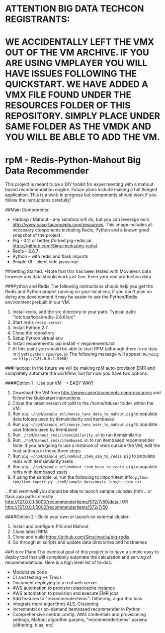 ATTENTION BIG DATA TECHCON REGISTRANTS:
===
WE ACCIDENTALLY LEFT THE VMX OUT OF THE VM ARCHIVE.  IF YOU ARE USING VMPLAYER YOU WILL HAVE ISSUES FOLLOWING THE QUICKSTART.  WE HAVE ADDED A VMX FILE FOUND UNDER THE RESOURCES FOLDER OF THIS REPOSITORY.   SIMPLY PLACE UNDER SAME FOLDER AS THE VMDK AND YOU WILL BE ABLE TO ADD THE VM.
===

rpM - Redis-Python-Mahout Big Data Recommender
===
This project is meant to be a DIY toolkit for experimenting with a mahout based recommendation engine. Future plans include making a full fledged application.  This is a work in progress but components should work if you follow the instructions carefully!

##Main Components:
* Hadoop / Mahout - any sandbox will do, but you can leverage ours http://www.casertaconcepts.com/resources.  This image includes all necessary components including Redis, Python and a known good snapshot of the project.
* Pig - 0.11 or better (forked pig-redis.jar https://github.com/Simulmedia/pig-redis)
* Redis - 2.8.7
* Python - with redis and flask imports
* Simple UI - client side javascript


##Getting Started:
*Note that this has been tested with Movielens data however any data should work just fine.  Even your real production data

###Python and Redis
The following instructions should help you get the Redis and Python project running on your local env, if you don't plan on doing any development it may be easier to use the Python/Redis environment prebuilt in our VM.

1. Install redis, add the src directory to your path.  Typical path: "/etc/usr/local/redis-2.8.6/src"
2. Start redis ```redis-server```
3. Install Python 2.7
4. Clone the repository
5. Setup Python virtual env
6. Install requirements: pip install -r requirements.txt
7.  At this point you should be able to start RPM (although there is no data in it yet) ```python rpm/rpm.py```
The following message will appear: ```Running on http://127.0.0.1:5000/```

###Hadoop:
In the future we will be making rpM auto-provision EMR and completely automate the workflow, but for now you have two options:

####Option 1  - Use our VM  -->  EASY WAY!
1. Download the VM from  http://www.casertaconcepts.com/resources and follow the Quickstart instructions.
2. Clone the latest version of rpM to the  /home/hduser folder within the VM.
3. Run ```pig ~/rpM/sample_etl/movie_lens_data_to_mahout.pig``` to populate data folders used by itemsimilarity and itembased
4. Run ```pig ~/rpM/sample_etl/movie_lens_user_to_mahout.pig``` to populate user folders used by itembased
5. Run ```./rpM/mahout_cmds/itemsimilarity.sh``` to run itemsimilarity
6. Run ```./rpM/mahout_cmds/itembased.sh``` to run itembased recommender
Note: if you are going to use a instance of redis outside the VM, edit the host settings in these three steps
7. Run ```pig ~/rpM/sample_etl/mahout_item_sim_to_redis.pig```  to populate redis with itemsimilarity zsets
8. Run ```pig ~/rpM/sample_etl/mahout_item_base_to_redis.pig```  to populate redis with itembased zsets
9. If using the sample_ui, run the following to import item info: 
```python rpm/item_import.py ~/rpM/sample_data/movie_lens/u_item.txt```

.. If all went well you should be able to launch sample_ui/index.html
.. or flask app paths directly http://127.0.0.1:5000/recommenderitems/572/7/50/detail OR http://127.0.0.1:5000/recommenderitems/572/7/50

####Option 2 - Build your own or launch on external cluster:
1. Install and configure PIG and Mahout
2. Clone latest RPM
3. Clone and build https://github.com/Simulmedia/pig-redis
4. Go through all scripts and update data directories and hostnames


##Future Plans
The eventual goal of this project is to have a simple easy to deploy tool that will completely automate the calculation and serving of recommendations.
Here is a high level list of to-dos:

* Modularize code
* CI and testing --> Travis
* Document deploying to a real web server
* AWS automation to provision elasticache instance
* AWS automation to provision and execute EMR jobs
* Add features to "recommenderitems": Dithering, algorithm bias
* Integrate more algorithms ALS, Clustering
* Incremental or on-demand itembased recommender in Python
* Comprehensive central config: AWS credentials and provisioning settings, Mahout algorithm params, "recommenderitems" params (dithering, bias, etc)



